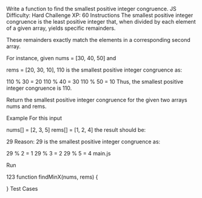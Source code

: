 Write a function to find the smallest positive integer congruence.
JS
Difficulty: Hard
Challenge XP: 60
Instructions
The smallest positive integer congruence is the least positive integer that, when divided by each element of a given array, yields specific remainders.

These remainders exactly match the elements in a corresponding second array.

For instance, given nums = [30, 40, 50] and

rems = [20, 30, 10], 110 is the smallest positive integer congruence as:

110 % 30 = 20
110 % 40 = 30
110 % 50 = 10
Thus, the smallest positive integer congruence is 110.

Return the smallest positive integer congruence for the given two arrays nums and rems.

Example
For this input

nums[] = [2, 3, 5]
rems[] = [1, 2, 4]
the result should be:

29
Reason: 29 is the smallest positive integer congruence as:

29 % 2 = 1
29 % 3 = 2
29 % 5 = 4
main.js

Run

123
function findMinX(nums, rems) {

}
Test Cases
